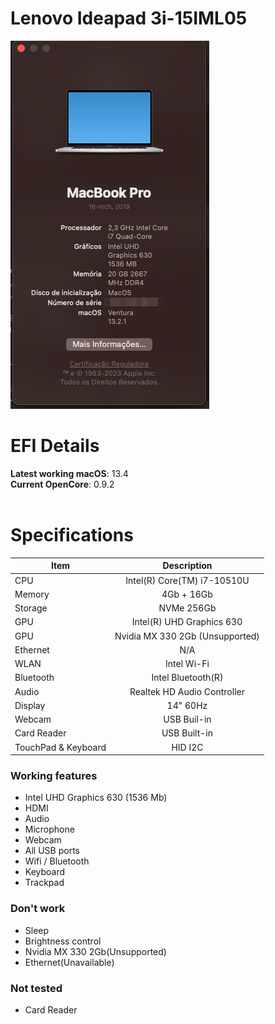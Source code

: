 # Lenovo Ideapad 3i-15IML05
![About This Mac - Overview](.images/about-this-mac.png)
# EFI Details
**Latest working macOS**: 13.4
<br>
**Current OpenCore**: 0.9.2
<br>
<br>

# Specifications
|Item|Description|
|-|:-------:|
|CPU|Intel(R) Core(TM) i7-10510U|
|Memory|4Gb + 16Gb
|Storage|NVMe 256Gb|
|GPU|Intel(R) UHD Graphics 630|
|GPU|Nvidia MX 330 2Gb (Unsupported)|
|Ethernet|N/A|
|WLAN|Intel Wi-Fi|
|Bluetooth|Intel Bluetooth(R)|
|Audio|Realtek HD Audio Controller|
|Display|14" 60Hz|
|Webcam|USB Buil-in|
|Card Reader|USB Built-in|
|TouchPad & Keyboard|HID I2C|

### Working features
- Intel UHD Graphics 630 (1536 Mb)
- HDMI
- Audio 
- Microphone
- Webcam
- All USB ports
- Wifi / Bluetooth
- Keyboard
- Trackpad

### Don't work
- Sleep
- Brightness control
- Nvidia MX 330 2Gb(Unsupported)
- Ethernet(Unavailable)

### Not tested
- Card Reader
